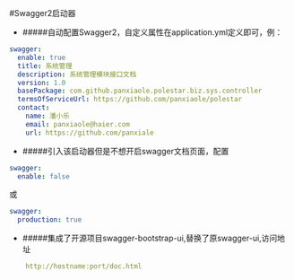 #Swagger2启动器
* #####自动配置Swagger2，自定义属性在application.yml定义即可，例：
```yaml
swagger:
  enable: true
  title: 系统管理
  description: 系统管理模块接口文档
  version: 1.0
  basePackage: com.github.panxiaole.polestar.biz.sys.controller
  termsOfServiceUrl: https://github.com/panxiaole/polestar
  contact:
    name: 潘小乐
    email: panxiaole@haier.com
    url: https://github.com/panxiale

```

* #####引入该启动器但是不想开启swagger文档页面，配置
```yaml
swagger:
  enable: false
```
或
```yaml
swagger:
  production: true
```

* #####集成了开源项目swagger-bootstrap-ui,替换了原swagger-ui,访问地址
```yaml
    http://hostname:port/doc.html
```
